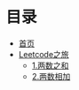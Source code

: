 <!--
 * @Description: In User Settings Edit
 * @Author: your name
 * @Date: 2019-08-14 10:59:13
 * @LastEditTime: 2019-08-17 15:03:36
 * @LastEditors: Please set LastEditors
 -->

# 目录

* [首页](README.md)
* [Leetcode之旅](leetcode/README.md)
    * [1.两数之和](leetcode/1.md)
    * [2.两数相加](leetcode/2.md)
<!-- * [Flutter从入门到放弃](flutter/README.md)
    * [第一章](flutter/chapter1.md)
    * [第二章](flutter/chapter2.md)
* [Typescript](part2/README.md)
    * [第一章](part2/chapter1.md)
    * [第二章](part2/chapter2.md) -->

